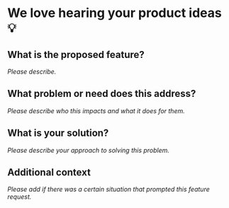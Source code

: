 # We love hearing your product ideas 💡

## What is the proposed feature?

*Please describe.*

## What problem or need does this address?

*Please describe who this impacts and what it does for them.*

## What is your solution?

*Please describe your approach to solving this problem.*

## Additional context

*Please add if there was a certain situation that prompted this feature request.*
